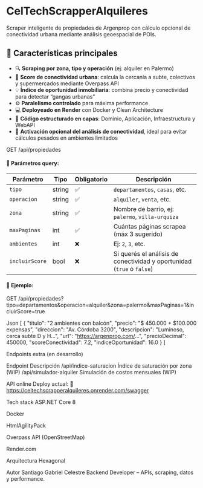 # CelTechScrapperAlquileres
Scraper inteligente de propiedades de Argenprop con cálculo opcional de conectividad urbana mediante análisis geoespacial de POIs. 

## 🚀 Características principales

- 🔍 **Scraping por zona, tipo y operación** (ej: alquiler en Palermo)
- 📍 **Score de conectividad urbana**: calcula la cercanía a subte, colectivos y supermercados mediante Overpass API
- 💡 **Índice de oportunidad inmobiliaria**: combina precio y conectividad para detectar “gangas urbanas”
- ⚙️ **Paralelismo controlado** para máxima performance
- 💻 **Deployeado en Render** con Docker y Clean Architecture
- 🧱 **Código estructurado en capas**: Dominio, Aplicación, Infraestructura y WebAPI
- 🔧 **Activación opcional del análisis de conectividad**, ideal para evitar cálculos pesados en ambientes limitados

GET /api/propiedades

#### 🔹 Parámetros query:
| Parámetro       | Tipo    | Obligatorio | Descripción                              |
|----------------|---------|-------------|------------------------------------------|
| `tipo`         | string  | ✅          | `departamentos`, `casas`, etc.           |
| `operacion`    | string  | ✅          | `alquiler`, `venta`, etc.                |
| `zona`         | string  | ✅          | Nombre de barrio, ej: `palermo`, `villa-urquiza` |
| `maxPaginas`   | int     | ✅          | Cuántas páginas scrapea (máx 3 sugerido) |
| `ambientes`    | int     | ❌          | Ej: `2`, `3`, etc.                        |
| `incluirScore` | bool    | ❌          | Si querés el análisis de conectividad y oportunidad (`true` o `false`) |

#### 🧪 Ejemplo:

GET /api/propiedades?tipo=departamentos&operacion=alquiler&zona=palermo&maxPaginas=1&incluirScore=true

Json 
[
  {
    "titulo": "2 ambientes con balcón",
    "precio": "$ 450.000 + $100.000 expensas",
    "direccion": "Av. Córdoba 3200",
    "descripcion": "Luminoso, cerca subte D y H...",
    "url": "https://argenprop.com/...",
    "precioDecimal": 450000,
    "scoreConectividad": 7.2,
    "indiceOportunidad": 16.0
  }
]


Endpoints extra (en desarrollo)

Endpoint	Descripción
/api/indice-saturacion	Índice de saturación por zona (WIP)
/api/simulador-alquiler	Simulación de costos mensuales (WIP)


API online
Deploy actual:
🔗 https://celtechscrapperalquileres.onrender.com/swagger

Tech stack
ASP.NET Core 8

Docker

HtmlAgilityPack

Overpass API (OpenStreetMap)

Render.com

Arquitectura Hexagonal


 Autor
Santiago Gabriel Celestre
 Backend Developer – APIs, scraping, datos y performance.

